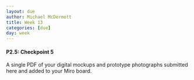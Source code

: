 ```yaml
---
layout: due
author: Michael McDermott
title: Week 13
categories: [due]
day: week
---
```

#### P2.5: Checkpoint 5
A single PDF of your digital mockups and prototype photographs submitted here and added to your Miro board. 

